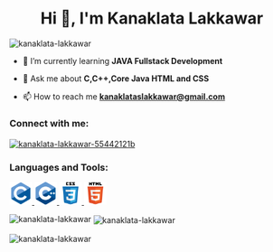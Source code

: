 

<h1 align="center">Hi 👋, I'm Kanaklata Lakkawar</h1>
<p align="left"> <img src="https://komarev.com/ghpvc/?username=kanaklata-lakkawar&label=Profile%20views&color=0e75b6&style=flat" alt="kanaklata-lakkawar" /> </p>

- 🌱 I’m currently learning **JAVA Fullstack Development**

- 💬 Ask me about **C,C++,Core Java HTML and CSS**

- 📫 How to reach me **kanaklataslakkawar@gmail.com**

<h3 align="left">Connect with me:</h3>
<p align="left">
<a href="https://linkedin.com/in/kanaklata-lakkawar-55442121b" target="blank"><img align="center" src="https://raw.githubusercontent.com/rahuldkjain/github-profile-readme-generator/master/src/images/icons/Social/linked-in-alt.svg" alt="kanaklata-lakkawar-55442121b" height="30" width="40" /></a>
</p>

<h3 align="left">Languages and Tools:</h3>
<p align="left"> <a href="https://www.cprogramming.com/" target="_blank" rel="noreferrer"> <img src="https://raw.githubusercontent.com/devicons/devicon/master/icons/c/c-original.svg" alt="c" width="40" height="40"/> </a> <a href="https://www.w3schools.com/cpp/" target="_blank" rel="noreferrer"> <img src="https://raw.githubusercontent.com/devicons/devicon/master/icons/cplusplus/cplusplus-original.svg" alt="cplusplus" width="40" height="40"/> </a> <a href="https://www.w3schools.com/css/" target="_blank" rel="noreferrer"> <img src="https://raw.githubusercontent.com/devicons/devicon/master/icons/css3/css3-original-wordmark.svg" alt="css3" width="40" height="40"/> </a> <a href="https://www.w3.org/html/" target="_blank" rel="noreferrer"> <img src="https://raw.githubusercontent.com/devicons/devicon/master/icons/html5/html5-original-wordmark.svg" alt="html5" width="40" height="40"/> </a> </p>

<p><img align="left" src="https://github-readme-stats.vercel.app/api/top-langs?username=kanaklata-lakkawar&show_icons=true&locale=en&layout=compact" alt="kanaklata-lakkawar" /></p>

<p>&nbsp;<img align="center" src="https://github-readme-stats.vercel.app/api?username=kanaklata-lakkawar&show_icons=true&locale=en" alt="kanaklata-lakkawar" /></p>

<p><img align="center" src="https://github-readme-streak-stats.herokuapp.com/?user=kanaklata-lakkawar&" alt="kanaklata-lakkawar" /></p>


